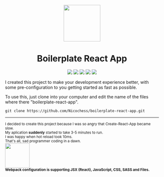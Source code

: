 <p align="center">
<img width="120px" src="https://user-images.githubusercontent.com/66505477/174004869-0d1037c2-7859-42e2-8d01-90678ef0ebdb.png">
  
</p>
<h1 align="center">Boilerplate React App</h1>
<p align="center">
    <img src="https://img.shields.io/badge/HTML5-E34F26?style=for-the-badge&logo=html5&logoColor=white">
    <img src='https://img.shields.io/badge/Sass-CC6699?style=for-the-badge&logo=sass&logoColor=white'>
    <img src='https://img.shields.io/badge/CSS3-1572B6?style=for-the-badge&logo=css3&logoColor=white'>
    <img src='https://img.shields.io/badge/JavaScript-323330?style=for-the-badge&logo=javascript&logoColor=F7DF1E'>
    <img src="https://img.shields.io/badge/React-20232A?style=for-the-badge&logo=react&logoColor=61DAFB">
</p>
<p>I created this project to make your development experience better, with some pre-configuration to you getting started as fast as possible.</p>
<p>To use this, just clone into your computer and edit the name of the files where there "boilerplate-react-app".</p>

```
git clone https://github.com/Nicochess/boilerplate-react-app.git
```
---

<sup>I decided to create this project because I was so angry that Create-React-App became slow.</sup>  <br>
<sup>My aplication **suddenly** started to take 3-5 minutes to run.</sup>  <br>
<sup>I was happy when hot reload took 10ms.</sup>  <br>
<sup>That's all, sad programmer coding in a dawn.</sup>  <br>
<img src="https://user-images.githubusercontent.com/66505477/174001653-b000d79f-50e4-408f-b675-f5cefc60e771.png" width="80px"> <br>
<b><sub>Webpack configuration is supporting JSX (React), JavaScript, CSS, SASS and Files.</sub></b>
